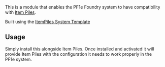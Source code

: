 This is a module that enables the PF1e Foundry system to have compatibility with [Item Piles](https://foundryvtt.com/packages/item-piles).

Built using the [ItemPiles System Template](https://github.com/fantasycalendar/FoundryVTT-ItemPiles-System-Template)

## Usage

Simply install this alongside Item Piles. Once installed and activated it will provide Item Piles with the configuration it needs to work properly in the PF1e system.
